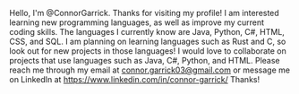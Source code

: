 Hello, I'm @ConnorGarrick. Thanks for visiting my profile!
I am interested learning new programming languages, as well as improve my current coding skills.
The languages I currently know are Java, Python, C#, HTML, CSS, and SQL.
I am planning on learning languages such as Rust and C, so look out for new projects in those languages!
I would love to collaborate on projects that use languages such as Java, C#, Python, and HTML.
Please reach me through my email at connor.garrick03@gmail.com or message me on LinkedIn at https://www.linkedin.com/in/connor-garrick/
Thanks!
